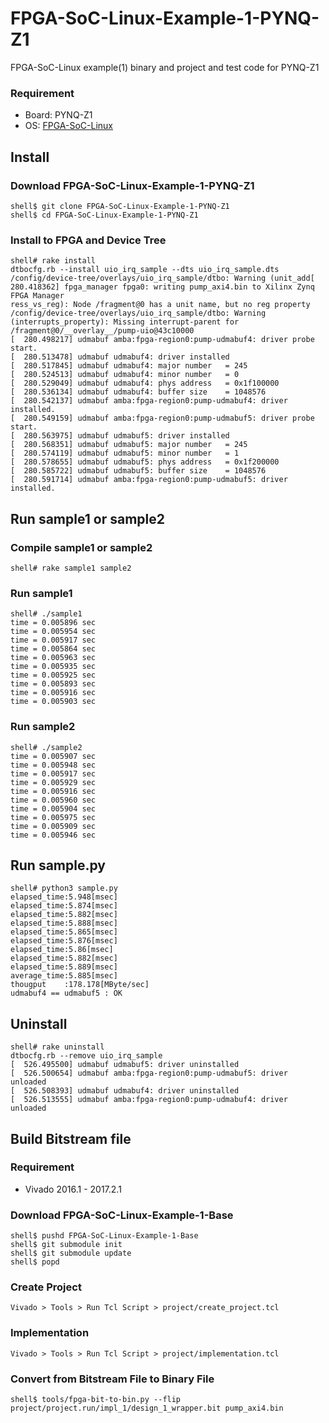 FPGA-SoC-Linux-Example-1-PYNQ-Z1
================================

FPGA-SoC-Linux example(1) binary and project and test code for PYNQ-Z1

### Requirement

* Board: PYNQ-Z1
* OS: [FPGA-SoC-Linux](https://github.com/ikwzm/FPGA-SoC-Linux.git)

## Install

### Download FPGA-SoC-Linux-Example-1-PYNQ-Z1

```
shell$ git clone FPGA-SoC-Linux-Example-1-PYNQ-Z1
shell$ cd FPGA-SoC-Linux-Example-1-PYNQ-Z1
```

### Install to FPGA and Device Tree

```
shell# rake install
dtbocfg.rb --install uio_irq_sample --dts uio_irq_sample.dts
/config/device-tree/overlays/uio_irq_sample/dtbo: Warning (unit_add[  280.418362] fpga_manager fpga0: writing pump_axi4.bin to Xilinx Zynq FPGA Manager
ress_vs_reg): Node /fragment@0 has a unit name, but no reg property
/config/device-tree/overlays/uio_irq_sample/dtbo: Warning (interrupts_property): Missing interrupt-parent for /fragment@0/__overlay__/pump-uio@43c10000
[  280.498217] udmabuf amba:fpga-region0:pump-udmabuf4: driver probe start.
[  280.513478] udmabuf udmabuf4: driver installed
[  280.517845] udmabuf udmabuf4: major number   = 245
[  280.524513] udmabuf udmabuf4: minor number   = 0
[  280.529049] udmabuf udmabuf4: phys address   = 0x1f100000
[  280.536134] udmabuf udmabuf4: buffer size    = 1048576
[  280.542137] udmabuf amba:fpga-region0:pump-udmabuf4: driver installed.
[  280.549159] udmabuf amba:fpga-region0:pump-udmabuf5: driver probe start.
[  280.563975] udmabuf udmabuf5: driver installed
[  280.568351] udmabuf udmabuf5: major number   = 245
[  280.574119] udmabuf udmabuf5: minor number   = 1
[  280.578655] udmabuf udmabuf5: phys address   = 0x1f200000
[  280.585722] udmabuf udmabuf5: buffer size    = 1048576
[  280.591714] udmabuf amba:fpga-region0:pump-udmabuf5: driver installed.
```

## Run sample1 or sample2

### Compile sample1 or sample2

```
shell# rake sample1 sample2
```

### Run sample1

```
shell# ./sample1
time = 0.005896 sec
time = 0.005954 sec
time = 0.005917 sec
time = 0.005864 sec
time = 0.005963 sec
time = 0.005935 sec
time = 0.005925 sec
time = 0.005893 sec
time = 0.005916 sec
time = 0.005903 sec
```

### Run sample2

```
shell# ./sample2
time = 0.005907 sec
time = 0.005948 sec
time = 0.005917 sec
time = 0.005929 sec
time = 0.005916 sec
time = 0.005960 sec
time = 0.005904 sec
time = 0.005975 sec
time = 0.005909 sec
time = 0.005946 sec
```

## Run sample.py

```
shell# python3 sample.py
elapsed_time:5.948[msec]
elapsed_time:5.874[msec]
elapsed_time:5.882[msec]
elapsed_time:5.888[msec]
elapsed_time:5.865[msec]
elapsed_time:5.876[msec]
elapsed_time:5.86[msec]
elapsed_time:5.882[msec]
elapsed_time:5.889[msec]
average_time:5.885[msec]
thougput    :178.178[MByte/sec]
udmabuf4 == udmabuf5 : OK
```

## Uninstall

```
shell# rake uninstall
dtbocfg.rb --remove uio_irq_sample
[  526.495500] udmabuf udmabuf5: driver uninstalled
[  526.500654] udmabuf amba:fpga-region0:pump-udmabuf5: driver unloaded
[  526.508393] udmabuf udmabuf4: driver uninstalled
[  526.513555] udmabuf amba:fpga-region0:pump-udmabuf4: driver unloaded
```


## Build Bitstream file

### Requirement

* Vivado 2016.1 - 2017.2.1

### Download FPGA-SoC-Linux-Example-1-Base

```
shell$ pushd FPGA-SoC-Linux-Example-1-Base
shell$ git submodule init
shell$ git submodule update
shell$ popd
```

### Create Project

```
Vivado > Tools > Run Tcl Script > project/create_project.tcl
```

### Implementation

```
Vivado > Tools > Run Tcl Script > project/implementation.tcl
```

### Convert from Bitstream File to Binary File

```
shell$ tools/fpga-bit-to-bin.py --flip project/project.run/impl_1/design_1_wrapper.bit pump_axi4.bin
```
